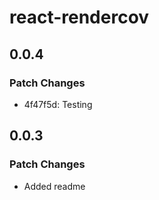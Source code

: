 # react-rendercov

## 0.0.4

### Patch Changes

- 4f47f5d: Testing

## 0.0.3

### Patch Changes

- Added readme
